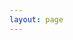 ```yaml
---
layout: page
---
```


<script setup>
import Builder from '@theme/components/Builder.vue'
</script>

<Builder />